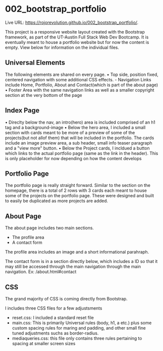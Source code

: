 
# 002_bootstrap_portfolio
Live URL: https://rojorevolution.github.io/002_bootstrap_portfolio/.

This project is a responsive website layout created with the Bootstrap framework, as part of the UT-Austin Full Stack Web Dev Bootcamp. It is eventually meant to house a portfolio website but for now the content is empty. View below for information on the individual files.

## Universal Elements

The following elements are shared on every page.
• Top side, position fixed, centered navigation with some additional CSS effects. 
    - Navigation Links include Home, Portfolio, About and Contact(which is part of the about page)
• Footer Area  with the same navigation links as well as a smaller copyright section at the very bottom of the page

## Index Page

• Direclty below the nav, an intro(hero) area is included comprised of an h1 tag and a background-image
• Below the hero area, I included a small section with cards meant to be more of a preview of some of the projects(but not allof them) that will be included in the portfolio. The cards include an image preview area, a sub header, small info teaser paragraph and a "view more" button.
• Below the Project cards, I incldued a button which links to the actual portfolio page (same as the link in the header). This is only placeholder for now depending on how the content develops

## Portfolio Page

The portfolio page is really straight forward. Similar to the section on the homepage, there is a total of 2 rows with 3 cards each meant to house some of the projects on the portfolio page. These were designed and built to easily be duplicated as more projects are added.

## About Page

The about page includes two main sections.
 - The profile area
 - A contact form

 The profile area includes an image and a short informational parahraph. 
 
 The contact form is in a section directly below, which includes a ID so that it may still be accessed through the main navigation through the main navigation. Ex: /about.html#contact

 ## CSS

 The grand majority of CSS is coming directly from Bootstrap.

 I includes three CSS files for a few adjustsments
  - reset.css: I included a standard reset file
  - main.css: This is primarily Universal rules (body, h1, a etc.) plus some custom spacing rules for maring and padding, and other small fine tuned adjustments suchs as border-radius.
  - mediaqueries.css: this file only contains three rules pertaining to spacing at smaller screen sizes